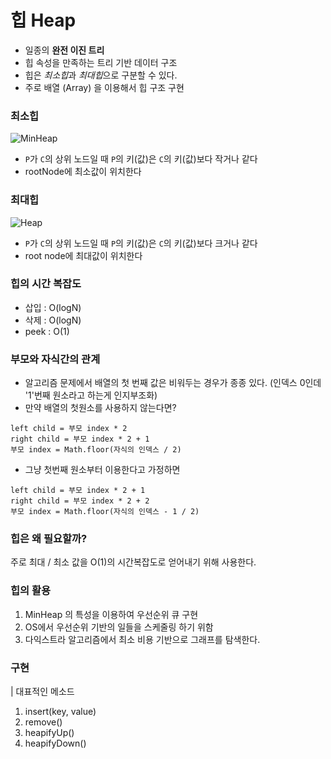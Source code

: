 # 힙 Heap

- 일종의 **완전 이진 트리**
- 힙 속성을 만족하는 트리 기반 데이터 구조
- 힙은 *최소힙*과 *최대힙*으로 구분할 수 있다.
- 주로 배열 (Array) 을 이용해서 힙 구조 구현

### 최소힙

![MinHeap](https://upload.wikimedia.org/wikipedia/commons/6/69/Min-heap.png)

- `P`가 `C`의 상위 노드일 때 `P`의 키(값)은 `C`의 키(값)보다 작거나 같다
- rootNode에 최소값이 위치한다

### 최대힙

![Heap](https://upload.wikimedia.org/wikipedia/commons/3/38/Max-Heap.svg)

- `P`가 `C`의 상위 노드일 때 `P`의 키(값)은 `C`의 키(값)보다 크거나 같다
- root node에 최대값이 위치한다

### 힙의 시간 복잡도

- 삽입 : O(logN)
- 삭제 : O(logN)
- peek : O(1)

### 부모와 자식간의 관계

- 알고리즘 문제에서 배열의 첫 번째 값은 비워두는 경우가 종종 있다. (인덱스 0인데 '1'번째 원소라고 하는게 인지부조화)
- 만약 배열의 첫원소를 사용하지 않는다면?

```
left child = 부모 index * 2
right child = 부모 index * 2 + 1
부모 index = Math.floor(자식의 인덱스 / 2)
```

- 그냥 첫번째 원소부터 이용한다고 가정하면

```
left child = 부모 index * 2 + 1
right child = 부모 index * 2 + 2
부모 index = Math.floor(자식의 인덱스 - 1 / 2)
```

### 힙은 왜 필요할까?

주로 최대 / 최소 값을 O(1)의 시간복잡도로 얻어내기 위해 사용한다.

### 힙의 활용

1. MinHeap 의 특성을 이용하여 우선순위 큐 구현
2. OS에서 우선순위 기반의 일들을 스케줄링 하기 위함
3. 다익스트라 알고리즘에서 최소 비용 기반으로 그래프를 탐색한다.

### 구현

| 대표적인 메소드

1. insert(key, value)
2. remove()
3. heapifyUp()
4. heapifyDown()
